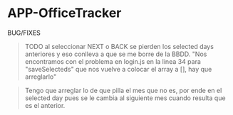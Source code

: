 # APP-OfficeTracker


BUG/FIXES

> TODO al seleccionar NEXT o BACK se pierden los selected days anteriores y eso conlleva a que se me borre de la BBDD.
"Nos encontramos con el problema en login.js en la linea 34 para "saveSelecteds" que nos vuelve a colocar el array a [], hay que arreglarlo"

> Tengo que arreglar lo de que pilla el mes que no es, por ende en el selected day pues se le cambia al siguiente mes cuando resulta que es el anterior.
